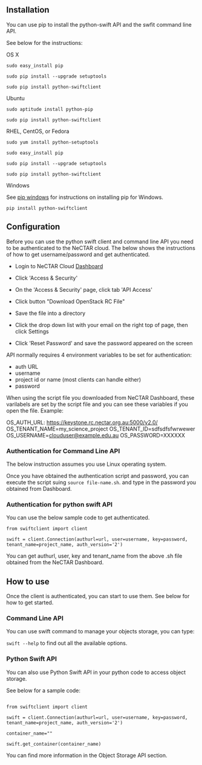 ## Installation

You can use pip to install the python-swift API and the swfit command line API.

See below for the instructions:

OS X

```
sudo easy_install pip

sudo pip install --upgrade setuptools

sudo pip install python-swiftclient
```

Ubuntu

```
sudo aptitude install python-pip

sudo pip install python-swiftclient
```

RHEL, CentOS, or Fedora

```
sudo yum install python-setuptools

sudo easy_install pip

sudo pip install --upgrade setuptools

sudo pip install python-swiftclient
```

Windows

See [pip windows][pip windows] for instructions on installing pip for Windows.

```
pip install python-swiftclient
```

[pip windows]: http://docs.python-guide.org/en/latest/starting/install/win.html#distribute-pip


## Configuration

Before you can use the python swift client and command line API you need to be
authenticated to the NeCTAR cloud. The below shows the instructions of how to
get username/password and get authenticated.

- Login to NeCTAR Cloud [Dashboard][dashboard]

- Click 'Access & Security'

- On the 'Access & Security' page, click tab 'API Access'

- Click button "Download OpenStack RC File"

- Save the file into a directory

- Click the drop down list with your email on the right top of page, then click
 Settings

- Click 'Reset Password' and save the password appeared on the screen


API normally requires 4 environment variables to be set for authentication:

- auth URL
- username
- project id or name (most clients can handle either)
- password

When using the script file you downloaded from NeCTAR Dashboard, these
varilabels are set by the script file and you can see these variables
if you open the file. Example:

OS_AUTH_URL: https://keystone.rc.nectar.org.au:5000/v2.0/
OS_TENANT_NAME=my_science_project
OS_TENANT_ID=sdfsdfsfwrwewer
OS_USERNAME=clouduser@example.edu.au
OS_PASSWORD=XXXXXX


### Authentication for Command Line API

The below instruction assumes you use Linux operating system.

Once you have obtained the authentication script and password, you can execute
the script suing ``` source file-name.sh ```. and type in the password you
obtained from Dashboard.

### Authentication for python swift API

You can use the below sample code to get authenticated. 

```
from swiftclient import client

swift = client.Connection(authurl=url, user=username, key=password,
tenant_name=project_name, auth_version='2')
```

You can get authurl, user, key and tenant_name from the above .sh file obtained
from the NeCTAR Dashboard.

## How to use

Once the client is authenticated, you can start to use them. See below for how
to get started.

### Command Line API

You can use swift command to manage your objects storage, you can type:

``` swift --help ``` to find out all the available options.

### Python Swift API

You can also use Python Swift API in your python code to access object storage.

See below for a sample code:

```

from swiftclient import client

swift = client.Connection(authurl=url, user=username, key=password,
tenant_name=project_name, auth_version='2')

container_name=""

swift.get_container(container_name)
```

You can find more information in the Object Storage API section. 


[dashboard]: https://dashboard.rc.nectar.org.au